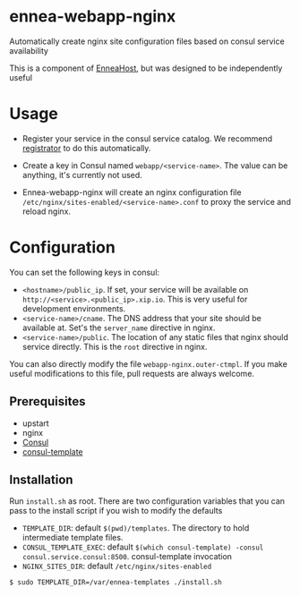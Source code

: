 ennea-webapp-nginx
==================

Automatically create nginx site configuration files based on consul service availability

This is a component of [EnneaHost](https://github.com/bryanlarsen/enneahost), but was designed to be independently useful

# Usage

- Register your service in the consul service catalog.  We recommend [registrator](https://progrium/registrator) to do this automatically.

- Create a key in Consul named `webapp/<service-name>`.  The value can be anything, it's currently not used.

- Ennea-webapp-nginx will create an nginx configuration file `/etc/nginx/sites-enabled/<service-name>.conf` to proxy the service and reload nginx.

# Configuration

You can set the following keys in consul:

- `<hostname>/public_ip`.  If set, your service will be available on `http://<service>.<public_ip>.xip.io`.  This is very useful for development environments.
- `<service-name>/cname`.  The DNS address that your site should be available at.  Set's the `server_name` directive in nginx.
- `<service-name>/public`.  The location of any static files that nginx should service directly.  This is the `root` directive in nginx.

You can also directly modify the file `webapp-nginx.outer-ctmpl`.  If you make useful modifications to this file, pull requests are always welcome.

## Prerequisites

- upstart
- nginx
- [Consul](http://consul.io)
- [consul-template](https://github.com/hashicorp/consul-template)

## Installation

Run `install.sh` as root.   There are two configuration variables that you can pass to the install script if you wish to modify the defaults

- `TEMPLATE_DIR`: default `$(pwd)/templates`.  The directory to hold intermediate template files.
- `CONSUL_TEMPLATE_EXEC`: default `$(which consul-template) -consul consul.service.consul:8500`.  consul-template invocation
- `NGINX_SITES_DIR`: default `/etc/nginx/sites-enabled`

```
$ sudo TEMPLATE_DIR=/var/ennea-templates ./install.sh
```
